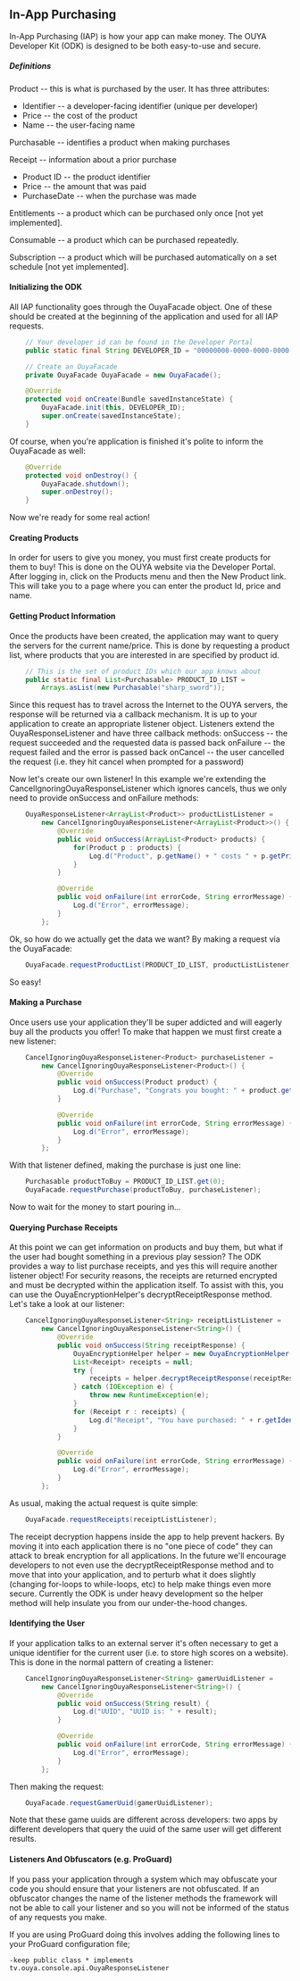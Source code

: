## In-App Purchasing

In-App Purchasing (IAP) is how your app can make money.  The OUYA Developer Kit (ODK) is designed to be both easy-to-use and secure.

##### Definitions

Product -- this is what is purchased by the user.  It has three attributes:
* Identifier -- a developer-facing identifier (unique per developer)
* Price -- the cost of the product
* Name -- the user-facing name

Purchasable -- identifies a product when making purchases

Receipt -- information about a prior purchase
* Product ID -- the product identifier
* Price -- the amount that was paid
* PurchaseDate -- when the purchase was made

Entitlements -- a product which can be purchased only once [not yet implemented].

Consumable -- a product which can be purchased repeatedly.

Subscription -- a product which will be purchased automatically on a set schedule [not yet implemented].

#### Initializing the ODK

All IAP functionality goes through the OuyaFacade object.  One of these should be created at the beginning of the application and used for all IAP requests.
```java
	// Your developer id can be found in the Developer Portal
	public static final String DEVELOPER_ID = "00000000-0000-0000-0000-000000000000";

	// Create an OuyaFacade
	private OuyaFacade OuyaFacade = new OuyaFacade();

	@Override
	protected void onCreate(Bundle savedInstanceState) {
		OuyaFacade.init(this, DEVELOPER_ID);
		super.onCreate(savedInstanceState);
	}
```
Of course, when you're application is finished it's polite to inform the OuyaFacade as well:
```java
	@Override
	protected void onDestroy() {
		OuyaFacade.shutdown();
		super.onDestroy();
	}
```
Now we're ready for some real action!

#### Creating Products

In order for users to give you money, you must first create products for them to buy!  This is done on the OUYA website via the Developer Portal.
After logging in, click on the Products menu and then the New Product link.  This will take you to a page where you can enter the product Id, price and name.

#### Getting Product Information

Once the products have been created, the application may want to query the servers for the current name/price.  This is done by requesting a product list, where products that you are interested in are specified by product id.
```java
	// This is the set of product IDs which our app knows about
	public static final List<Purchasable> PRODUCT_ID_LIST =
		Arrays.asList(new Purchasable("sharp_sword"));
```
Since this request has to travel across the Internet to the OUYA servers, the response will be returned via a callback mechanism.  It is up to your application to create an appropriate listener object.  Listeners extend the OuyaResponseListener and have three callback methods:
onSuccess	-- the request succeeded and the requested data is passed back
onFailure	-- the request failed and the error is passed back
onCancel	-- the user cancelled the request (i.e. they hit cancel when prompted for a password)

Now let's create our own listener!  In this example we're extending the CancelIgnoringOuyaResponseListener which ignores cancels, thus we only need to provide onSuccess and onFailure methods:
```java
	OuyaResponseListener<ArrayList<Product>> productListListener =
		new CancelIgnoringOuyaResponseListener<ArrayList<Product>>() {
			@Override
			public void onSuccess(ArrayList<Product> products) {
				for(Product p : products) {
					Log.d("Product", p.getName() + " costs " + p.getPriceInCents());
				}
			}

			@Override
			public void onFailure(int errorCode, String errorMessage) {
				Log.d("Error", errorMessage);
			}
		};
```
Ok, so how do we actually get the data we want?  By making a request via the OuyaFacade:
```java
	OuyaFacade.requestProductList(PRODUCT_ID_LIST, productListListener);
```
So easy!

#### Making a Purchase

Once users use your application they'll be super addicted and will eagerly buy all the products you offer!  To make that happen we must first create a new listener:
```java
	CancelIgnoringOuyaResponseListener<Product> purchaseListener =
		new CancelIgnoringOuyaResponseListener<Product>() {
			@Override
			public void onSuccess(Product product) {
				Log.d("Purchase", "Congrats you bought: " + product.getName());
			}

			@Override
			public void onFailure(int errorCode, String errorMessage) {
				Log.d("Error", errorMessage);
			}
		};
```
With that listener defined, making the purchase is just one line:
```java
	Purchasable productToBuy = PRODUCT_ID_LIST.get(0);
	OuyaFacade.requestPurchase(productToBuy, purchaseListener);
```
Now to wait for the money to start pouring in...

#### Querying Purchase Receipts

At this point we can get information on products and buy them, but what if the user had bought something in a previous play session?  The ODK provides a way to list purchase receipts, and yes this will require another listener object!
For security reasons, the receipts are returned encrypted and must be decrypted within the application itself.  To assist with this, you can use the OuyaEncryptionHelper's decryptReceiptResponse method.
Let's take a look at our listener:
```java
	CancelIgnoringOuyaResponseListener<String> receiptListListener =
		new CancelIgnoringOuyaResponseListener<String>() {
			@Override
			public void onSuccess(String receiptResponse) {
				OuyaEncryptionHelper helper = new OuyaEncryptionHelper();
				List<Receipt> receipts = null;
				try {
					receipts = helper.decryptReceiptResponse(receiptResponse);
				} catch (IOException e) {
					throw new RuntimeException(e);
				}
				for (Receipt r : receipts) {
					Log.d("Receipt", "You have purchased: " + r.getIdentifier())
				}
			}

			@Override
			public void onFailure(int errorCode, String errorMessage) {
				Log.d("Error", errorMessage);
			}
		};
```
As usual, making the actual request is quite simple:
```java
	OuyaFacade.requestReceipts(receiptListListener);
```
The receipt decryption happens inside the app to help prevent hackers.  By moving it into each application there is no "one piece of code" they can attack to break encryption for all applications.  In the future we'll encourage developers to not even use the decryptReceiptResponse method and to move that into your application, and to perturb what it does slightly (changing for-loops to while-loops, etc) to help make things even more secure.
Currently the ODK is under heavy development so the helper method will help insulate you from our under-the-hood changes.

#### Identifying the User

If your application talks to an external server it's often necessary to get a unique identifier for the current user (i.e. to store high scores on a website).  This is done in the normal pattern of creating a listener:
```java
	CancelIgnoringOuyaResponseListener<String> gamerUuidListener =
		new CancelIgnoringOuyaResponseListener<String>() {
			@Override
			public void onSuccess(String result) {
				Log.d("UUID", "UUID is: " + result);
			}

			@Override
			public void onFailure(int errorCode, String errorMessage) {
				Log.d("Error", errorMessage);
			}
		};
```
Then making the request:
```java
	OuyaFacade.requestGamerUuid(gamerUuidListener);
```
Note that these game uuids are different across developers: two apps by different developers that query the uuid of the same user will get different results.

#### Listeners And Obfuscators (e.g. ProGuard)

If you pass your application through a system which may obfuscate your code you should ensure that your listeners
are not obfuscated. If an obfuscator changes the name of the listener methods the framework will not be able to
call your listener and so you will not be informed of the status of any requests you make.

If you are using ProGuard doing this involves adding the following lines to your ProGuard configuration file;

```-keep public class * extends tv.ouya.console.api.CancelIgnoringOuyaResponseListener
-keep public class * implements tv.ouya.console.api.OuyaResponseListener
````

